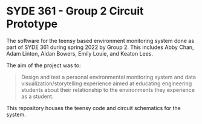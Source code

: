 # SYDE 361 - Group 2 Circuit Prototype
The software for the teensy based environment monitoring system done as part of SYDE 361 during spring 2022 by Group 2. This includes Abby Chan, Adam Linton, Aidan Bowers, Emily Louie, and Keaton Lees.

The aim of the project was to:

> Design and test a personal environmental monitoring system and data visualization/storytelling experience aimed at educating engineering students about their relationship to the environments they experience as a student.

This repository houses the teensy code and circuit schematics for the system.
